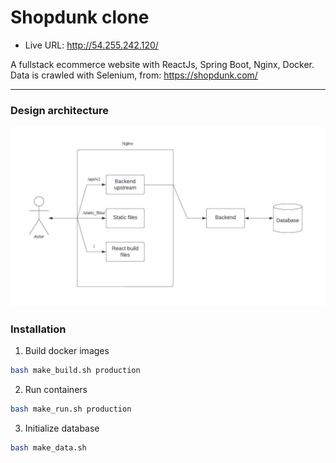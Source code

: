 # Shopdunk clone

- Live URL: http://54.255.242.120/

A fullstack ecommerce website with ReactJs, Spring Boot, Nginx, Docker. Data is crawled with Selenium, from: https://shopdunk.com/

---

### Design architecture

![Architecture](./images/shopdunk_flow.jpeg "Architecture")

### Installation

1. Build docker images

```bash
bash make_build.sh production
```

2. Run containers

```bash
bash make_run.sh production
```

3. Initialize database

```bash
bash make_data.sh
```
